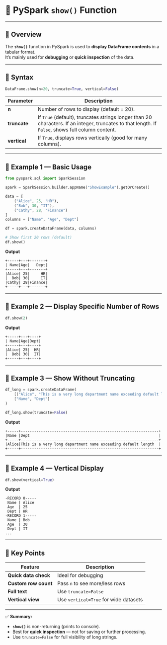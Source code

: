# 📌 PySpark `show()` Function

---

## 🔹 Overview
The **`show()`** function in PySpark is used to **display DataFrame contents** in a tabular format.  
It’s mainly used for **debugging** or **quick inspection** of the data.

---

## 🔹 Syntax
```python
DataFrame.show(n=20, truncate=True, vertical=False)
````

| Parameter    | Description                                                                                                                                       |
| ------------ | ------------------------------------------------------------------------------------------------------------------------------------------------- |
| **n**        | Number of rows to display (default = 20).                                                                                                         |
| **truncate** | If `True` (default), truncates strings longer than 20 characters. If an integer, truncates to that length. If `False`, shows full column content. |
| **vertical** | If `True`, displays rows vertically (good for many columns).                                                                                      |

---

## 🔹 Example 1 — Basic Usage

```python
from pyspark.sql import SparkSession

spark = SparkSession.builder.appName("ShowExample").getOrCreate()

data = [
    ("Alice", 25, "HR"),
    ("Bob", 30, "IT"),
    ("Cathy", 28, "Finance")
]
columns = ["Name", "Age", "Dept"]

df = spark.createDataFrame(data, columns)

# Show first 20 rows (default)
df.show()
```

**Output**

```
+-----+---+-------+
| Name|Age|   Dept|
+-----+---+-------+
|Alice| 25|     HR|
|  Bob| 30|     IT|
|Cathy| 28|Finance|
+-----+---+-------+
```

---

## 🔹 Example 2 — Display Specific Number of Rows

```python
df.show(2)
```

**Output**

```
+-----+---+----+
| Name|Age|Dept|
+-----+---+----+
|Alice| 25|  HR|
|  Bob| 30|  IT|
+-----+---+----+
```

---

## 🔹 Example 3 — Show Without Truncating

```python
df_long = spark.createDataFrame(
    [("Alice", "This is a very long department name exceeding default length")],
    ["Name", "Dept"]
)

df_long.show(truncate=False)
```

**Output**

```
+-----+--------------------------------------------------------------+
|Name |Dept                                                          |
+-----+--------------------------------------------------------------+
|Alice|This is a very long department name exceeding default length  |
+-----+--------------------------------------------------------------+
```

---

## 🔹 Example 4 — Vertical Display

```python
df.show(vertical=True)
```

**Output**

```
-RECORD 0-----
 Name | Alice
 Age  | 25
 Dept | HR
-RECORD 1-----
 Name | Bob
 Age  | 30
 Dept | IT
...
```

---

## 🔹 Key Points

| Feature              | Description                           |
| -------------------- | ------------------------------------- |
| **Quick data check** | Ideal for debugging                   |
| **Custom row count** | Pass `n` to see more/less rows        |
| **Full text**        | Use `truncate=False`                  |
| **Vertical view**    | Use `vertical=True` for wide datasets |

---

✅ **Summary:**

* **`show()`** is non-returning (prints to console).
* Best for **quick inspection** — not for saving or further processing.
* Use `truncate=False` for full visibility of long strings.
